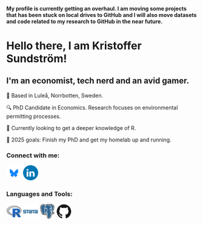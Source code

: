 #### My profile is currently getting an overhaul. I am moving some projects that has been stuck on local drives to GitHub and I will also move datasets and code related to my research to GitHub in the near future.

# Hello there, I am Kristoffer Sundström!

## I'm an economist, tech nerd and an avid gamer.

&#128205; Based in Luleå, Norrbotten, Sweden.

&#128269; PhD Candidate in Economics. Research focuses on environmental permitting processes.

&#127793; Currently looking to get a deeper knowledge of R.

&#129349; 2025 goals: Finish my PhD and get my homelab up and running.

### Connect with me:

[<img alt="alt_text" width="40px" src="icons/bluesky-original.png" />](https://bsky.app/profile/k-sundstroem.bsky.social) [<img alt="alt_text" width="40px" src="icons/LinkedIn-original.svg" />]([https://bsky.app/profile/k-sundstroem.bsky.social](https://www.linkedin.com/in/kristoffersundstroem/))

### Languages and Tools:
<img alt="alt_text" width="40px" src="icons/r-original.svg" /> <img alt="alt_text" width="40px" src="icons/stata-original-wordmark.svg" /> <img alt="alt_text" width="40px" src="icons/postgresql-original.svg" /> <img alt="alt_text" width="40px" src="icons/github-original.svg" />
<!---
Kristoffer-Sundstroem/Kristoffer-Sundstroem is a ✨ special ✨ repository because its `README.md` (this file) appears on your GitHub profile.
You can click the Preview link to take a look at your changes.
--->
